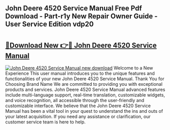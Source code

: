 ## John Deere 4520 Service Manual Free Pdf Download - Part-r1y New Repair Owner Guide - User Service Edition vdp20

# <h2><a href="http://bc16383.oget.top/?id=John+Deere+4520+Service+Manual">🔗Download New 👉🔴 John Deere 4520 Service Manual</a></h2>

[![John Deere 4520 Service Manual new download](https://i.imgur.com/5g1atiW.png)](http://bc16383.oget.top/?id=John+Deere+4520+Service+Manual)
Welcome to a New Experience This user manual introduces you to the unique features and functionalities of your new John Deere 4520 Service Manual. Thank You for Choosing Brand Name We are committed to providing you with exceptional products and services. John Deere 4520 Service Manual advanced features include multi-language support, real-time translation, customizable widgets, and voice recognition, all accessible through the user-friendly and customizable interface. We believe that the John Deere 4520 Service Manual has been a vital tool in your quest to understand the ins and outs of your latest acquisition. If you need any assistance or clarification, our customer service team is here to help.
